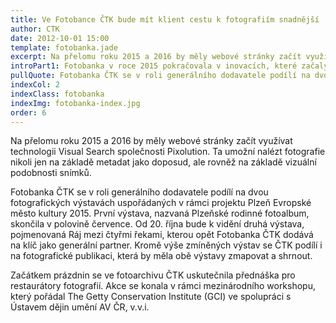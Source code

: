 ```yaml
---
title: Ve Fotobance ČTK bude mít klient cestu k fotografiím snadnější
author: CTK
date: 2012-10-01 15:00
template: fotobanka.jade
excerpt: Na přelomu roku 2015 a 2016 by měly webové stránky začít využívat technologii Visual Search společnosti Pixolution. Ta umožní nalézt fotografie nikoli jen na základě metadat jako doposud, ale rovněž na základě vizuální podobnosti snímků. 
introPart1: Fotobanka v roce 2015 pokračovala v inovacích, které začaly v září roku 2014 nasazením nového webu. Díky přepracované databázi, novému vyhledávacímu jádru a celé řadě dalších vylepšení je nyní odezva aplikace mnohonásobně rychlejší a vyhledávání fotografií komfortnější. Klient tak má k fotografiím mnohem snazší cestu.
pullQuote: Fotobanka ČTK se v roli generálního dodavatele podílí na dvou fotografických výstavách uspořádaných v rámci projektu Plzeň Evropské město kultury 2015.
indexCol: 2
indexClass: fotobanka
indexImg: fotobanka-index.jpg
order: 6
---
```


Na přelomu roku 2015 a 2016 by měly webové stránky začít využívat technologii Visual Search společnosti Pixolution. Ta umožní nalézt fotografie nikoli jen na základě metadat jako doposud, ale rovněž na základě vizuální podobnosti snímků. 

Fotobanka ČTK se v roli generálního dodavatele podílí na dvou fotografických výstavách uspořádaných v rámci projektu Plzeň Evropské město kultury 2015. První výstava, nazvaná Plzeňské rodinné fotoalbum, skončila v polovině července. Od 20. října bude k vidění druhá výstava, pojmenovaná Ráj mezi čtyřmi řekami, kterou opět Fotobanka ČTK dodává na klíč jako generální partner. Kromě výše zmíněných výstav se ČTK podílí i na fotografické publikaci, která by měla obě výstavy zmapovat a shrnout. 

Začátkem prázdnin se ve fotoarchivu ČTK uskutečnila přednáška pro restaurátory fotografií. Akce se konala v rámci mezinárodního workshopu, který pořádal The Getty Conservation Institute (GCI) ve spolupráci s Ústavem dějin umění AV ČR, v.v.i.